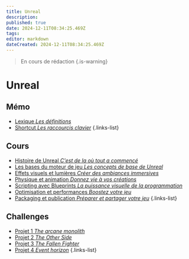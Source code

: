```yaml
---
title: Unreal
description: 
published: true
date: 2024-12-11T08:34:25.469Z
tags: 
editor: markdown
dateCreated: 2024-12-11T08:34:25.469Z
---
```


> En cours de rédaction
{.is-warning}

# Unreal

## Mémo
- [Lexique *Les définitions*](/unreal/glossary)
- [Shortcut *Les raccourcis clavier*](/unreal/shortcut)
{.links-list}

## Cours
- [Histoire de Unreal *C'est de la où tout a commencé*](/unreal/history)
- [Les bases du moteur de jeu *Les concepts de base de Unreal*](/unreal/gameengine)
- [Effets visuels et lumières *Créer des ambiances immersives*](/unreal/vfx-lighting)
- [Physique et animation *Donnez vie à vos créations*](/unreal/physics-animation)
- [Scripting avec Blueprints *La puissance visuelle de la programmation*](/unreal/blueprints)
- [Optimisation et performances *Boostez votre jeu*](/unreal/optimization)
- [Packaging et publication *Préparer et partager votre jeu*](/unreal/publish)
{.links-list}

## Challenges
- [Projet 1 *The arcane monolith*](/unreal/project1)
- [Projet 2 *The Other Side*](/unreal/project2)
- [Projet 3 *The Fallen Fighter*](/unreal/project3)
- [Projet 4 *Event horizon*](/unreal/project4)
{.links-list}

<!-- - [Création d’un projet *C’est ici que tout commence*](/unreal/createproject)
- [L’interface utilisateur *Maîtrisez l’environnement Unreal*](/unreal/interface)
- [Les objets et les scènes *Construire vos mondes virtuels*](/unreal/world) -->
